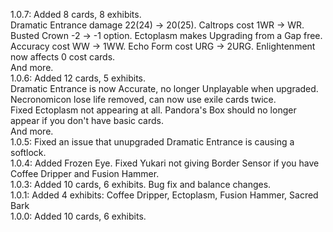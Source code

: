 1.0.7: Added 8 cards, 8 exhibits.  
Dramatic Entrance damage 22(24) -> 20(25). Caltrops cost 1WR -> WR. Busted Crown -2 -> -1 option. Ectoplasm makes Upgrading from a Gap free.  
Accuracy cost WW -> 1WW. Echo Form cost URG -> 2URG. Enlightenment now affects 0 cost cards.  
And more.  
1.0.6: Added 12 cards, 5 exhibits.  
Dramatic Entrance is now Accurate, no longer Unplayable when upgraded. Necronomicon lose life removed, can now use exile cards twice.  
Fixed Ectoplasm not appearing at all. Pandora's Box should no longer appear if you don't have basic cards.  
And more.  
1.0.5: Fixed an issue that unupgraded Dramatic Entrance is causing a softlock.  
1.0.4: Added Frozen Eye. Fixed Yukari not giving Border Sensor if you have Coffee Dripper and Fusion Hammer.  
1.0.3: Added 10 cards, 6 exhibits. Bug fix and balance changes.  
1.0.1: Added 4 exhibits: Coffee Dripper, Ectoplasm, Fusion Hammer, Sacred Bark  
1.0.0: Added 10 cards, 6 exhibits.